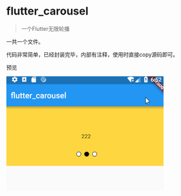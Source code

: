 # flutter_carousel

> 一个Flutter无限轮播

一共一个文件。

代码非常简单，已经封装完毕，内部有注释，使用时直接copy源码即可。

预览

![预览图](preview/GIF.gif)



